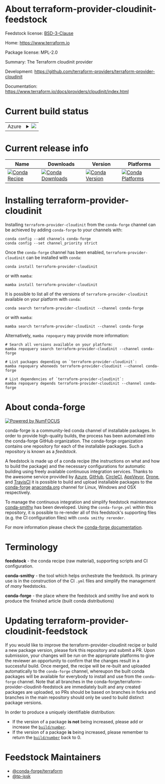 About terraform-provider-cloudinit-feedstock
============================================

Feedstock license: [BSD-3-Clause](https://github.com/conda-forge/terraform-provider-cloudinit-feedstock/blob/main/LICENSE.txt)

Home: https://www.terraform.io

Package license: MPL-2.0

Summary: The Terraform cloudinit provider

Development: https://github.com/terraform-providers/terraform-provider-cloudinit

Documentation: https://www.terraform.io/docs/providers/cloudinit/index.html

Current build status
====================


<table>
    
  <tr>
    <td>Azure</td>
    <td>
      <details>
        <summary>
          <a href="https://dev.azure.com/conda-forge/feedstock-builds/_build/latest?definitionId=18783&branchName=main">
            <img src="https://dev.azure.com/conda-forge/feedstock-builds/_apis/build/status/terraform-provider-cloudinit-feedstock?branchName=main">
          </a>
        </summary>
        <table>
          <thead><tr><th>Variant</th><th>Status</th></tr></thead>
          <tbody><tr>
              <td>linux_64</td>
              <td>
                <a href="https://dev.azure.com/conda-forge/feedstock-builds/_build/latest?definitionId=18783&branchName=main">
                  <img src="https://dev.azure.com/conda-forge/feedstock-builds/_apis/build/status/terraform-provider-cloudinit-feedstock?branchName=main&jobName=linux&configuration=linux%20linux_64_" alt="variant">
                </a>
              </td>
            </tr><tr>
              <td>osx_64</td>
              <td>
                <a href="https://dev.azure.com/conda-forge/feedstock-builds/_build/latest?definitionId=18783&branchName=main">
                  <img src="https://dev.azure.com/conda-forge/feedstock-builds/_apis/build/status/terraform-provider-cloudinit-feedstock?branchName=main&jobName=osx&configuration=osx%20osx_64_" alt="variant">
                </a>
              </td>
            </tr><tr>
              <td>win_64</td>
              <td>
                <a href="https://dev.azure.com/conda-forge/feedstock-builds/_build/latest?definitionId=18783&branchName=main">
                  <img src="https://dev.azure.com/conda-forge/feedstock-builds/_apis/build/status/terraform-provider-cloudinit-feedstock?branchName=main&jobName=win&configuration=win%20win_64_" alt="variant">
                </a>
              </td>
            </tr>
          </tbody>
        </table>
      </details>
    </td>
  </tr>
</table>

Current release info
====================

| Name | Downloads | Version | Platforms |
| --- | --- | --- | --- |
| [![Conda Recipe](https://img.shields.io/badge/recipe-terraform--provider--cloudinit-green.svg)](https://anaconda.org/conda-forge/terraform-provider-cloudinit) | [![Conda Downloads](https://img.shields.io/conda/dn/conda-forge/terraform-provider-cloudinit.svg)](https://anaconda.org/conda-forge/terraform-provider-cloudinit) | [![Conda Version](https://img.shields.io/conda/vn/conda-forge/terraform-provider-cloudinit.svg)](https://anaconda.org/conda-forge/terraform-provider-cloudinit) | [![Conda Platforms](https://img.shields.io/conda/pn/conda-forge/terraform-provider-cloudinit.svg)](https://anaconda.org/conda-forge/terraform-provider-cloudinit) |

Installing terraform-provider-cloudinit
=======================================

Installing `terraform-provider-cloudinit` from the `conda-forge` channel can be achieved by adding `conda-forge` to your channels with:

```
conda config --add channels conda-forge
conda config --set channel_priority strict
```

Once the `conda-forge` channel has been enabled, `terraform-provider-cloudinit` can be installed with `conda`:

```
conda install terraform-provider-cloudinit
```

or with `mamba`:

```
mamba install terraform-provider-cloudinit
```

It is possible to list all of the versions of `terraform-provider-cloudinit` available on your platform with `conda`:

```
conda search terraform-provider-cloudinit --channel conda-forge
```

or with `mamba`:

```
mamba search terraform-provider-cloudinit --channel conda-forge
```

Alternatively, `mamba repoquery` may provide more information:

```
# Search all versions available on your platform:
mamba repoquery search terraform-provider-cloudinit --channel conda-forge

# List packages depending on `terraform-provider-cloudinit`:
mamba repoquery whoneeds terraform-provider-cloudinit --channel conda-forge

# List dependencies of `terraform-provider-cloudinit`:
mamba repoquery depends terraform-provider-cloudinit --channel conda-forge
```


About conda-forge
=================

[![Powered by
NumFOCUS](https://img.shields.io/badge/powered%20by-NumFOCUS-orange.svg?style=flat&colorA=E1523D&colorB=007D8A)](https://numfocus.org)

conda-forge is a community-led conda channel of installable packages.
In order to provide high-quality builds, the process has been automated into the
conda-forge GitHub organization. The conda-forge organization contains one repository
for each of the installable packages. Such a repository is known as a *feedstock*.

A feedstock is made up of a conda recipe (the instructions on what and how to build
the package) and the necessary configurations for automatic building using freely
available continuous integration services. Thanks to the awesome service provided by
[Azure](https://azure.microsoft.com/en-us/services/devops/), [GitHub](https://github.com/),
[CircleCI](https://circleci.com/), [AppVeyor](https://www.appveyor.com/),
[Drone](https://cloud.drone.io/welcome), and [TravisCI](https://travis-ci.com/)
it is possible to build and upload installable packages to the
[conda-forge](https://anaconda.org/conda-forge) [anaconda.org](https://anaconda.org/)
channel for Linux, Windows and OSX respectively.

To manage the continuous integration and simplify feedstock maintenance
[conda-smithy](https://github.com/conda-forge/conda-smithy) has been developed.
Using the ``conda-forge.yml`` within this repository, it is possible to re-render all of
this feedstock's supporting files (e.g. the CI configuration files) with ``conda smithy rerender``.

For more information please check the [conda-forge documentation](https://conda-forge.org/docs/).

Terminology
===========

**feedstock** - the conda recipe (raw material), supporting scripts and CI configuration.

**conda-smithy** - the tool which helps orchestrate the feedstock.
                   Its primary use is in the construction of the CI ``.yml`` files
                   and simplify the management of *many* feedstocks.

**conda-forge** - the place where the feedstock and smithy live and work to
                  produce the finished article (built conda distributions)


Updating terraform-provider-cloudinit-feedstock
===============================================

If you would like to improve the terraform-provider-cloudinit recipe or build a new
package version, please fork this repository and submit a PR. Upon submission,
your changes will be run on the appropriate platforms to give the reviewer an
opportunity to confirm that the changes result in a successful build. Once
merged, the recipe will be re-built and uploaded automatically to the
`conda-forge` channel, whereupon the built conda packages will be available for
everybody to install and use from the `conda-forge` channel.
Note that all branches in the conda-forge/terraform-provider-cloudinit-feedstock are
immediately built and any created packages are uploaded, so PRs should be based
on branches in forks and branches in the main repository should only be used to
build distinct package versions.

In order to produce a uniquely identifiable distribution:
 * If the version of a package **is not** being increased, please add or increase
   the [``build/number``](https://docs.conda.io/projects/conda-build/en/latest/resources/define-metadata.html#build-number-and-string).
 * If the version of a package **is** being increased, please remember to return
   the [``build/number``](https://docs.conda.io/projects/conda-build/en/latest/resources/define-metadata.html#build-number-and-string)
   back to 0.

Feedstock Maintainers
=====================

* [@conda-forge/terraform](https://github.com/orgs/conda-forge/teams/terraform/)
* [@tp-jssk](https://github.com/tp-jssk/)

